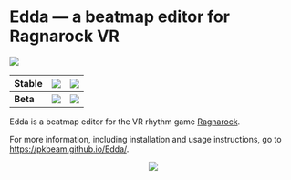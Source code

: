 # Edda — a beatmap editor for Ragnarock VR

<img src="https://img.shields.io/github/downloads/PKBeam/Edda/total"> 

| **Stable** | <img src="https://img.shields.io/github/v/release/PKBeam/Edda"> | <img src="https://img.shields.io/github/downloads/PKBeam/Edda/latest/total">  |
|---|:---|---|
| **Beta** | <img src="https://img.shields.io/github/v/release/PKBeam/Edda?include_prereleases"> | <img src="https://img.shields.io/github/downloads-pre/PKBeam/Edda/latest/total"> | 

Edda is a beatmap editor for the VR rhythm game [Ragnarock](https://www.ragnarock-vr.com/home).  

For more information, including installation and usage instructions, go to https://pkbeam.github.io/Edda/.

  
  <p align="center"><img height="auto" width="auto" src="https://i.imgur.com/6e8nAVo.png"></p>
